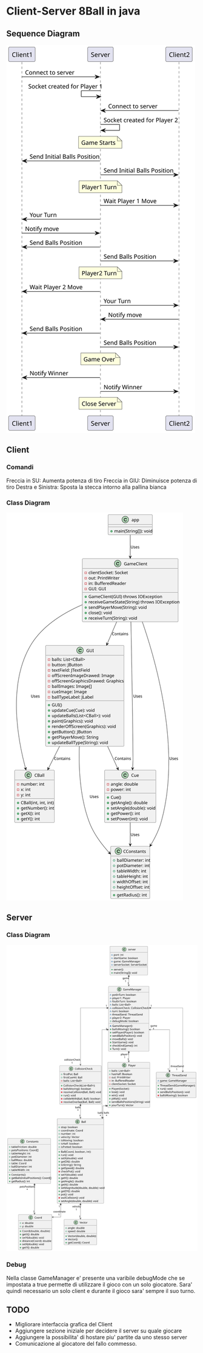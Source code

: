 # Client-Server 8Ball in java

## Sequence Diagram
![](/UML/out/Sequence.svg)

## Client

### Comandi
Freccia in SU: Aumenta potenza di tiro
Freccia in GIU: Diminuisce potenza di tiro
Destra e Sinistra: Sposta la stecca intorno alla pallina bianca

### Class Diagram
![](/UML/out/Client_ClassDiagram.svg)

## Server

### Class Diagram
![](/UML/out/Server_ClassDiagram.svg)

### Debug
Nella classe GameManager e' presente una varibile debugMode che se impostata a true permette di utilizzare il gioco con un solo giocatore.
Sara' quindi necessario un solo client e durante il gioco sara' sempre il suo turno.

## TODO
- Migliorare interfaccia grafica del Client
- Aggiungere sezione iniziale per decidere il server su quale giocare
- Aggiungere la possibilita' di hostare piu' partite da uno stesso server
- Comunicazione al giocatore del fallo commesso.
